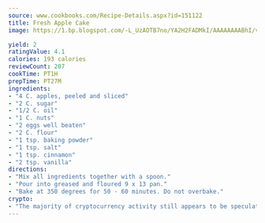 ```yaml
---
source: www.cookbooks.com/Recipe-Details.aspx?id=151122
title: Fresh Apple Cake
image: https://1.bp.blogspot.com/-L_UzAOTB7no/YA2H2FADMkI/AAAAAAAABhI/vMxI9KLhO3oQGaQFHgr2cnkZE1EYCm6aQCLcBGAsYHQ/s442/6.png

yield: 2
ratingValue: 4.1
calories: 193 calories
reviewCount: 207
cookTime: PT1H
prepTime: PT27M
ingredients:
- "4 C. apples, peeled and sliced"
- "2 C. sugar"
- "1/2 C. oil"
- "1 C. nuts"
- "2 eggs well beaten"
- "2 C. flour"
- "1 tsp. baking powder"
- "1 tsp. salt"
- "1 tsp. cinnamon"
- "2 tsp. vanilla"
directions:
- "Mix all ingredients together with a spoon."
- "Pour into greased and floured 9 x 13 pan."
- "Bake at 350 degrees for 50 - 60 minutes. Do not overbake."
crypto:
- "The majority of cryptocurrency activity still appears to be speculative."
---
```

